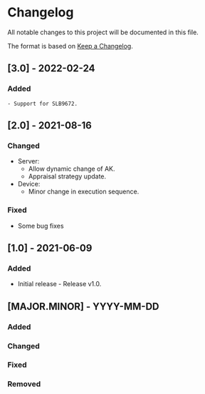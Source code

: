 # Changelog
All notable changes to this project will be documented in this file.

The format is based on [Keep a Changelog](https://keepachangelog.com/en/1.0.0/).

## [3.0] - 2022-02-24
### Added
    - Support for SLB9672.

## [2.0] - 2021-08-16
### Changed
- Server:
    - Allow dynamic change of AK.
    - Appraisal strategy update.
- Device:
    - Minor change in execution sequence.

### Fixed
- Some bug fixes

## [1.0] - 2021-06-09
### Added
- Initial release - Release v1.0.

## [MAJOR.MINOR] - YYYY-MM-DD
### Added
### Changed
### Fixed
### Removed
